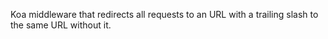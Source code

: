 Koa middleware that redirects all requests to an URL with a trailing slash to the same URL without it.
